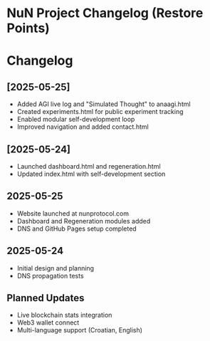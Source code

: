 # NuN Project Changelog (Restore Points)

# Changelog

## [2025-05-25]
- Added AGI live log and "Simulated Thought" to anaagi.html
- Created experiments.html for public experiment tracking
- Enabled modular self-development loop
- Improved navigation and added contact.html

## [2025-05-24]
- Launched dashboard.html and regeneration.html
- Updated index.html with self-development section


## 2025-05-25
- Website launched at nunprotocol.com
- Dashboard and Regeneration modules added
- DNS and GitHub Pages setup completed

## 2025-05-24
- Initial design and planning
- DNS propagation tests

## Planned Updates
- Live blockchain stats integration
- Web3 wallet connect
- Multi-language support (Croatian, English)
